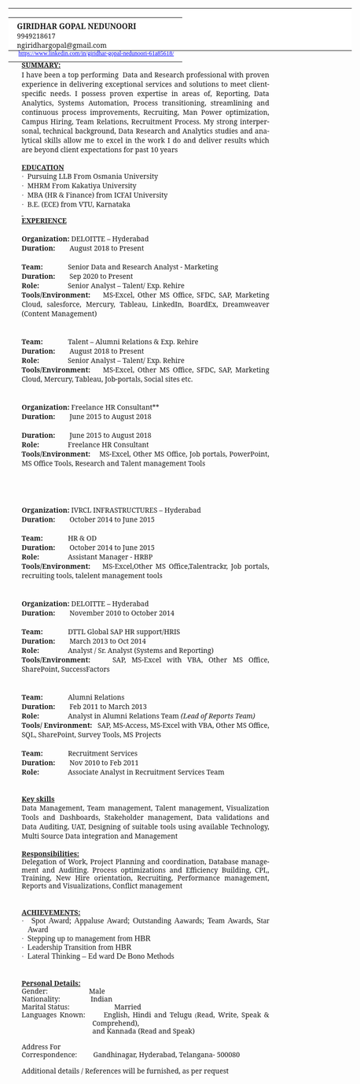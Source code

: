 <html xmlns:v="urn:schemas-microsoft-com:vml"
xmlns:o="urn:schemas-microsoft-com:office:office"
xmlns:w="urn:schemas-microsoft-com:office:word"
xmlns:m="http://schemas.microsoft.com/office/2004/12/omml"
xmlns="http://www.w3.org/TR/REC-html40">

<head>
<meta http-equiv=Content-Type content="text/html; charset=windows-1252">
<meta name=ProgId content=Word.Document>
<meta name=Generator content="Microsoft Word 12">
<meta name=Originator content="Microsoft Word 12">
<link rel=File-List
href="Giridhar%20Gopal%20Nedunoori%20v%202-%20Juner%202021%20-%20Copy_files/filelist.xml">
<link rel=Edit-Time-Data
href="Giridhar%20Gopal%20Nedunoori%20v%202-%20Juner%202021%20-%20Copy_files/editdata.mso">
<!--[if !mso]>
<style>
v\:* {behavior:url(#default#VML);}
o\:* {behavior:url(#default#VML);}
w\:* {behavior:url(#default#VML);}
.shape {behavior:url(#default#VML);}
</style>
<![endif]--><!--[if gte mso 9]><xml>
 <o:DocumentProperties>
  <o:Author>Zaman, Faraz</o:Author>
  <o:LastAuthor>Windows 7</o:LastAuthor>
  <o:Revision>2</o:Revision>
  <o:TotalTime>60</o:TotalTime>
  <o:LastPrinted>2021-06-18T17:49:00Z</o:LastPrinted>
  <o:Created>2021-06-18T18:22:00Z</o:Created>
  <o:LastSaved>2021-06-18T18:22:00Z</o:LastSaved>
  <o:Pages>3</o:Pages>
  <o:Words>555</o:Words>
  <o:Characters>3164</o:Characters>
  <o:Company>Deloitte</o:Company>
  <o:Lines>26</o:Lines>
  <o:Paragraphs>7</o:Paragraphs>
  <o:CharactersWithSpaces>3712</o:CharactersWithSpaces>
  <o:Version>12.00</o:Version>
 </o:DocumentProperties>
 <o:OfficeDocumentSettings>
  <o:AllowPNG/>
 </o:OfficeDocumentSettings>
</xml><![endif]-->
<link rel=themeData
href="Giridhar%20Gopal%20Nedunoori%20v%202-%20Juner%202021%20-%20Copy_files/themedata.thmx">
<link rel=colorSchemeMapping
href="Giridhar%20Gopal%20Nedunoori%20v%202-%20Juner%202021%20-%20Copy_files/colorschememapping.xml">
<!--[if gte mso 9]><xml>
 <w:WordDocument>
  <w:TrackMoves>false</w:TrackMoves>
  <w:TrackFormatting/>
  <w:PunctuationKerning/>
  <w:ValidateAgainstSchemas/>
  <w:SaveIfXMLInvalid>false</w:SaveIfXMLInvalid>
  <w:IgnoreMixedContent>false</w:IgnoreMixedContent>
  <w:AlwaysShowPlaceholderText>false</w:AlwaysShowPlaceholderText>
  <w:DoNotPromoteQF/>
  <w:LidThemeOther>EN-US</w:LidThemeOther>
  <w:LidThemeAsian>X-NONE</w:LidThemeAsian>
  <w:LidThemeComplexScript>TE</w:LidThemeComplexScript>
  <w:Compatibility>
   <w:BreakWrappedTables/>
   <w:SnapToGridInCell/>
   <w:WrapTextWithPunct/>
   <w:UseAsianBreakRules/>
   <w:DontGrowAutofit/>
   <w:SplitPgBreakAndParaMark/>
   <w:DontVertAlignCellWithSp/>
   <w:DontBreakConstrainedForcedTables/>
   <w:DontVertAlignInTxbx/>
   <w:Word11KerningPairs/>
   <w:CachedColBalance/>
  </w:Compatibility>
  <m:mathPr>
   <m:mathFont m:val="Cambria Math"/>
   <m:brkBin m:val="before"/>
   <m:brkBinSub m:val="--"/>
   <m:smallFrac/>
   <m:dispDef/>
   <m:lMargin m:val="0"/>
   <m:rMargin m:val="0"/>
   <m:defJc m:val="centerGroup"/>
   <m:wrapIndent m:val="1440"/>
   <m:intLim m:val="subSup"/>
   <m:naryLim m:val="undOvr"/>
  </m:mathPr></w:WordDocument>
</xml><![endif]--><!--[if gte mso 9]><xml>
 <w:LatentStyles DefLockedState="false" DefUnhideWhenUsed="true"
  DefSemiHidden="true" DefQFormat="false" DefPriority="99"
  LatentStyleCount="267">
  <w:LsdException Locked="false" Priority="0" SemiHidden="false"
   UnhideWhenUsed="false" QFormat="true" Name="Normal"/>
  <w:LsdException Locked="false" Priority="0" SemiHidden="false"
   UnhideWhenUsed="false" QFormat="true" Name="heading 1"/>
  <w:LsdException Locked="false" Priority="9" QFormat="true" Name="heading 2"/>
  <w:LsdException Locked="false" Priority="9" QFormat="true" Name="heading 3"/>
  <w:LsdException Locked="false" Priority="9" QFormat="true" Name="heading 4"/>
  <w:LsdException Locked="false" Priority="9" QFormat="true" Name="heading 5"/>
  <w:LsdException Locked="false" Priority="9" QFormat="true" Name="heading 6"/>
  <w:LsdException Locked="false" Priority="9" QFormat="true" Name="heading 7"/>
  <w:LsdException Locked="false" Priority="9" QFormat="true" Name="heading 8"/>
  <w:LsdException Locked="false" Priority="9" QFormat="true" Name="heading 9"/>
  <w:LsdException Locked="false" Priority="39" Name="toc 1"/>
  <w:LsdException Locked="false" Priority="39" Name="toc 2"/>
  <w:LsdException Locked="false" Priority="39" Name="toc 3"/>
  <w:LsdException Locked="false" Priority="39" Name="toc 4"/>
  <w:LsdException Locked="false" Priority="39" Name="toc 5"/>
  <w:LsdException Locked="false" Priority="39" Name="toc 6"/>
  <w:LsdException Locked="false" Priority="39" Name="toc 7"/>
  <w:LsdException Locked="false" Priority="39" Name="toc 8"/>
  <w:LsdException Locked="false" Priority="39" Name="toc 9"/>
  <w:LsdException Locked="false" Priority="35" QFormat="true" Name="caption"/>
  <w:LsdException Locked="false" Priority="10" SemiHidden="false"
   UnhideWhenUsed="false" QFormat="true" Name="Title"/>
  <w:LsdException Locked="false" Priority="1" Name="Default Paragraph Font"/>
  <w:LsdException Locked="false" Priority="11" SemiHidden="false"
   UnhideWhenUsed="false" QFormat="true" Name="Subtitle"/>
  <w:LsdException Locked="false" Priority="0" Name="Hyperlink"/>
  <w:LsdException Locked="false" Priority="22" SemiHidden="false"
   UnhideWhenUsed="false" QFormat="true" Name="Strong"/>
  <w:LsdException Locked="false" Priority="20" SemiHidden="false"
   UnhideWhenUsed="false" QFormat="true" Name="Emphasis"/>
  <w:LsdException Locked="false" Priority="59" SemiHidden="false"
   UnhideWhenUsed="false" Name="Table Grid"/>
  <w:LsdException Locked="false" UnhideWhenUsed="false" Name="Placeholder Text"/>
  <w:LsdException Locked="false" Priority="1" SemiHidden="false"
   UnhideWhenUsed="false" QFormat="true" Name="No Spacing"/>
  <w:LsdException Locked="false" Priority="60" SemiHidden="false"
   UnhideWhenUsed="false" Name="Light Shading"/>
  <w:LsdException Locked="false" Priority="61" SemiHidden="false"
   UnhideWhenUsed="false" Name="Light List"/>
  <w:LsdException Locked="false" Priority="62" SemiHidden="false"
   UnhideWhenUsed="false" Name="Light Grid"/>
  <w:LsdException Locked="false" Priority="63" SemiHidden="false"
   UnhideWhenUsed="false" Name="Medium Shading 1"/>
  <w:LsdException Locked="false" Priority="64" SemiHidden="false"
   UnhideWhenUsed="false" Name="Medium Shading 2"/>
  <w:LsdException Locked="false" Priority="65" SemiHidden="false"
   UnhideWhenUsed="false" Name="Medium List 1"/>
  <w:LsdException Locked="false" Priority="66" SemiHidden="false"
   UnhideWhenUsed="false" Name="Medium List 2"/>
  <w:LsdException Locked="false" Priority="67" SemiHidden="false"
   UnhideWhenUsed="false" Name="Medium Grid 1"/>
  <w:LsdException Locked="false" Priority="68" SemiHidden="false"
   UnhideWhenUsed="false" Name="Medium Grid 2"/>
  <w:LsdException Locked="false" Priority="69" SemiHidden="false"
   UnhideWhenUsed="false" Name="Medium Grid 3"/>
  <w:LsdException Locked="false" Priority="70" SemiHidden="false"
   UnhideWhenUsed="false" Name="Dark List"/>
  <w:LsdException Locked="false" Priority="71" SemiHidden="false"
   UnhideWhenUsed="false" Name="Colorful Shading"/>
  <w:LsdException Locked="false" Priority="72" SemiHidden="false"
   UnhideWhenUsed="false" Name="Colorful List"/>
  <w:LsdException Locked="false" Priority="73" SemiHidden="false"
   UnhideWhenUsed="false" Name="Colorful Grid"/>
  <w:LsdException Locked="false" Priority="60" SemiHidden="false"
   UnhideWhenUsed="false" Name="Light Shading Accent 1"/>
  <w:LsdException Locked="false" Priority="61" SemiHidden="false"
   UnhideWhenUsed="false" Name="Light List Accent 1"/>
  <w:LsdException Locked="false" Priority="62" SemiHidden="false"
   UnhideWhenUsed="false" Name="Light Grid Accent 1"/>
  <w:LsdException Locked="false" Priority="63" SemiHidden="false"
   UnhideWhenUsed="false" Name="Medium Shading 1 Accent 1"/>
  <w:LsdException Locked="false" Priority="64" SemiHidden="false"
   UnhideWhenUsed="false" Name="Medium Shading 2 Accent 1"/>
  <w:LsdException Locked="false" Priority="65" SemiHidden="false"
   UnhideWhenUsed="false" Name="Medium List 1 Accent 1"/>
  <w:LsdException Locked="false" UnhideWhenUsed="false" Name="Revision"/>
  <w:LsdException Locked="false" Priority="34" SemiHidden="false"
   UnhideWhenUsed="false" QFormat="true" Name="List Paragraph"/>
  <w:LsdException Locked="false" Priority="29" SemiHidden="false"
   UnhideWhenUsed="false" QFormat="true" Name="Quote"/>
  <w:LsdException Locked="false" Priority="30" SemiHidden="false"
   UnhideWhenUsed="false" QFormat="true" Name="Intense Quote"/>
  <w:LsdException Locked="false" Priority="66" SemiHidden="false"
   UnhideWhenUsed="false" Name="Medium List 2 Accent 1"/>
  <w:LsdException Locked="false" Priority="67" SemiHidden="false"
   UnhideWhenUsed="false" Name="Medium Grid 1 Accent 1"/>
  <w:LsdException Locked="false" Priority="68" SemiHidden="false"
   UnhideWhenUsed="false" Name="Medium Grid 2 Accent 1"/>
  <w:LsdException Locked="false" Priority="69" SemiHidden="false"
   UnhideWhenUsed="false" Name="Medium Grid 3 Accent 1"/>
  <w:LsdException Locked="false" Priority="70" SemiHidden="false"
   UnhideWhenUsed="false" Name="Dark List Accent 1"/>
  <w:LsdException Locked="false" Priority="71" SemiHidden="false"
   UnhideWhenUsed="false" Name="Colorful Shading Accent 1"/>
  <w:LsdException Locked="false" Priority="72" SemiHidden="false"
   UnhideWhenUsed="false" Name="Colorful List Accent 1"/>
  <w:LsdException Locked="false" Priority="73" SemiHidden="false"
   UnhideWhenUsed="false" Name="Colorful Grid Accent 1"/>
  <w:LsdException Locked="false" Priority="60" SemiHidden="false"
   UnhideWhenUsed="false" Name="Light Shading Accent 2"/>
  <w:LsdException Locked="false" Priority="61" SemiHidden="false"
   UnhideWhenUsed="false" Name="Light List Accent 2"/>
  <w:LsdException Locked="false" Priority="62" SemiHidden="false"
   UnhideWhenUsed="false" Name="Light Grid Accent 2"/>
  <w:LsdException Locked="false" Priority="63" SemiHidden="false"
   UnhideWhenUsed="false" Name="Medium Shading 1 Accent 2"/>
  <w:LsdException Locked="false" Priority="64" SemiHidden="false"
   UnhideWhenUsed="false" Name="Medium Shading 2 Accent 2"/>
  <w:LsdException Locked="false" Priority="65" SemiHidden="false"
   UnhideWhenUsed="false" Name="Medium List 1 Accent 2"/>
  <w:LsdException Locked="false" Priority="66" SemiHidden="false"
   UnhideWhenUsed="false" Name="Medium List 2 Accent 2"/>
  <w:LsdException Locked="false" Priority="67" SemiHidden="false"
   UnhideWhenUsed="false" Name="Medium Grid 1 Accent 2"/>
  <w:LsdException Locked="false" Priority="68" SemiHidden="false"
   UnhideWhenUsed="false" Name="Medium Grid 2 Accent 2"/>
  <w:LsdException Locked="false" Priority="69" SemiHidden="false"
   UnhideWhenUsed="false" Name="Medium Grid 3 Accent 2"/>
  <w:LsdException Locked="false" Priority="70" SemiHidden="false"
   UnhideWhenUsed="false" Name="Dark List Accent 2"/>
  <w:LsdException Locked="false" Priority="71" SemiHidden="false"
   UnhideWhenUsed="false" Name="Colorful Shading Accent 2"/>
  <w:LsdException Locked="false" Priority="72" SemiHidden="false"
   UnhideWhenUsed="false" Name="Colorful List Accent 2"/>
  <w:LsdException Locked="false" Priority="73" SemiHidden="false"
   UnhideWhenUsed="false" Name="Colorful Grid Accent 2"/>
  <w:LsdException Locked="false" Priority="60" SemiHidden="false"
   UnhideWhenUsed="false" Name="Light Shading Accent 3"/>
  <w:LsdException Locked="false" Priority="61" SemiHidden="false"
   UnhideWhenUsed="false" Name="Light List Accent 3"/>
  <w:LsdException Locked="false" Priority="62" SemiHidden="false"
   UnhideWhenUsed="false" Name="Light Grid Accent 3"/>
  <w:LsdException Locked="false" Priority="63" SemiHidden="false"
   UnhideWhenUsed="false" Name="Medium Shading 1 Accent 3"/>
  <w:LsdException Locked="false" Priority="64" SemiHidden="false"
   UnhideWhenUsed="false" Name="Medium Shading 2 Accent 3"/>
  <w:LsdException Locked="false" Priority="65" SemiHidden="false"
   UnhideWhenUsed="false" Name="Medium List 1 Accent 3"/>
  <w:LsdException Locked="false" Priority="66" SemiHidden="false"
   UnhideWhenUsed="false" Name="Medium List 2 Accent 3"/>
  <w:LsdException Locked="false" Priority="67" SemiHidden="false"
   UnhideWhenUsed="false" Name="Medium Grid 1 Accent 3"/>
  <w:LsdException Locked="false" Priority="68" SemiHidden="false"
   UnhideWhenUsed="false" Name="Medium Grid 2 Accent 3"/>
  <w:LsdException Locked="false" Priority="69" SemiHidden="false"
   UnhideWhenUsed="false" Name="Medium Grid 3 Accent 3"/>
  <w:LsdException Locked="false" Priority="70" SemiHidden="false"
   UnhideWhenUsed="false" Name="Dark List Accent 3"/>
  <w:LsdException Locked="false" Priority="71" SemiHidden="false"
   UnhideWhenUsed="false" Name="Colorful Shading Accent 3"/>
  <w:LsdException Locked="false" Priority="72" SemiHidden="false"
   UnhideWhenUsed="false" Name="Colorful List Accent 3"/>
  <w:LsdException Locked="false" Priority="73" SemiHidden="false"
   UnhideWhenUsed="false" Name="Colorful Grid Accent 3"/>
  <w:LsdException Locked="false" Priority="60" SemiHidden="false"
   UnhideWhenUsed="false" Name="Light Shading Accent 4"/>
  <w:LsdException Locked="false" Priority="61" SemiHidden="false"
   UnhideWhenUsed="false" Name="Light List Accent 4"/>
  <w:LsdException Locked="false" Priority="62" SemiHidden="false"
   UnhideWhenUsed="false" Name="Light Grid Accent 4"/>
  <w:LsdException Locked="false" Priority="63" SemiHidden="false"
   UnhideWhenUsed="false" Name="Medium Shading 1 Accent 4"/>
  <w:LsdException Locked="false" Priority="64" SemiHidden="false"
   UnhideWhenUsed="false" Name="Medium Shading 2 Accent 4"/>
  <w:LsdException Locked="false" Priority="65" SemiHidden="false"
   UnhideWhenUsed="false" Name="Medium List 1 Accent 4"/>
  <w:LsdException Locked="false" Priority="66" SemiHidden="false"
   UnhideWhenUsed="false" Name="Medium List 2 Accent 4"/>
  <w:LsdException Locked="false" Priority="67" SemiHidden="false"
   UnhideWhenUsed="false" Name="Medium Grid 1 Accent 4"/>
  <w:LsdException Locked="false" Priority="68" SemiHidden="false"
   UnhideWhenUsed="false" Name="Medium Grid 2 Accent 4"/>
  <w:LsdException Locked="false" Priority="69" SemiHidden="false"
   UnhideWhenUsed="false" Name="Medium Grid 3 Accent 4"/>
  <w:LsdException Locked="false" Priority="70" SemiHidden="false"
   UnhideWhenUsed="false" Name="Dark List Accent 4"/>
  <w:LsdException Locked="false" Priority="71" SemiHidden="false"
   UnhideWhenUsed="false" Name="Colorful Shading Accent 4"/>
  <w:LsdException Locked="false" Priority="72" SemiHidden="false"
   UnhideWhenUsed="false" Name="Colorful List Accent 4"/>
  <w:LsdException Locked="false" Priority="73" SemiHidden="false"
   UnhideWhenUsed="false" Name="Colorful Grid Accent 4"/>
  <w:LsdException Locked="false" Priority="60" SemiHidden="false"
   UnhideWhenUsed="false" Name="Light Shading Accent 5"/>
  <w:LsdException Locked="false" Priority="61" SemiHidden="false"
   UnhideWhenUsed="false" Name="Light List Accent 5"/>
  <w:LsdException Locked="false" Priority="62" SemiHidden="false"
   UnhideWhenUsed="false" Name="Light Grid Accent 5"/>
  <w:LsdException Locked="false" Priority="63" SemiHidden="false"
   UnhideWhenUsed="false" Name="Medium Shading 1 Accent 5"/>
  <w:LsdException Locked="false" Priority="64" SemiHidden="false"
   UnhideWhenUsed="false" Name="Medium Shading 2 Accent 5"/>
  <w:LsdException Locked="false" Priority="65" SemiHidden="false"
   UnhideWhenUsed="false" Name="Medium List 1 Accent 5"/>
  <w:LsdException Locked="false" Priority="66" SemiHidden="false"
   UnhideWhenUsed="false" Name="Medium List 2 Accent 5"/>
  <w:LsdException Locked="false" Priority="67" SemiHidden="false"
   UnhideWhenUsed="false" Name="Medium Grid 1 Accent 5"/>
  <w:LsdException Locked="false" Priority="68" SemiHidden="false"
   UnhideWhenUsed="false" Name="Medium Grid 2 Accent 5"/>
  <w:LsdException Locked="false" Priority="69" SemiHidden="false"
   UnhideWhenUsed="false" Name="Medium Grid 3 Accent 5"/>
  <w:LsdException Locked="false" Priority="70" SemiHidden="false"
   UnhideWhenUsed="false" Name="Dark List Accent 5"/>
  <w:LsdException Locked="false" Priority="71" SemiHidden="false"
   UnhideWhenUsed="false" Name="Colorful Shading Accent 5"/>
  <w:LsdException Locked="false" Priority="72" SemiHidden="false"
   UnhideWhenUsed="false" Name="Colorful List Accent 5"/>
  <w:LsdException Locked="false" Priority="73" SemiHidden="false"
   UnhideWhenUsed="false" Name="Colorful Grid Accent 5"/>
  <w:LsdException Locked="false" Priority="60" SemiHidden="false"
   UnhideWhenUsed="false" Name="Light Shading Accent 6"/>
  <w:LsdException Locked="false" Priority="61" SemiHidden="false"
   UnhideWhenUsed="false" Name="Light List Accent 6"/>
  <w:LsdException Locked="false" Priority="62" SemiHidden="false"
   UnhideWhenUsed="false" Name="Light Grid Accent 6"/>
  <w:LsdException Locked="false" Priority="63" SemiHidden="false"
   UnhideWhenUsed="false" Name="Medium Shading 1 Accent 6"/>
  <w:LsdException Locked="false" Priority="64" SemiHidden="false"
   UnhideWhenUsed="false" Name="Medium Shading 2 Accent 6"/>
  <w:LsdException Locked="false" Priority="65" SemiHidden="false"
   UnhideWhenUsed="false" Name="Medium List 1 Accent 6"/>
  <w:LsdException Locked="false" Priority="66" SemiHidden="false"
   UnhideWhenUsed="false" Name="Medium List 2 Accent 6"/>
  <w:LsdException Locked="false" Priority="67" SemiHidden="false"
   UnhideWhenUsed="false" Name="Medium Grid 1 Accent 6"/>
  <w:LsdException Locked="false" Priority="68" SemiHidden="false"
   UnhideWhenUsed="false" Name="Medium Grid 2 Accent 6"/>
  <w:LsdException Locked="false" Priority="69" SemiHidden="false"
   UnhideWhenUsed="false" Name="Medium Grid 3 Accent 6"/>
  <w:LsdException Locked="false" Priority="70" SemiHidden="false"
   UnhideWhenUsed="false" Name="Dark List Accent 6"/>
  <w:LsdException Locked="false" Priority="71" SemiHidden="false"
   UnhideWhenUsed="false" Name="Colorful Shading Accent 6"/>
  <w:LsdException Locked="false" Priority="72" SemiHidden="false"
   UnhideWhenUsed="false" Name="Colorful List Accent 6"/>
  <w:LsdException Locked="false" Priority="73" SemiHidden="false"
   UnhideWhenUsed="false" Name="Colorful Grid Accent 6"/>
  <w:LsdException Locked="false" Priority="19" SemiHidden="false"
   UnhideWhenUsed="false" QFormat="true" Name="Subtle Emphasis"/>
  <w:LsdException Locked="false" Priority="21" SemiHidden="false"
   UnhideWhenUsed="false" QFormat="true" Name="Intense Emphasis"/>
  <w:LsdException Locked="false" Priority="31" SemiHidden="false"
   UnhideWhenUsed="false" QFormat="true" Name="Subtle Reference"/>
  <w:LsdException Locked="false" Priority="32" SemiHidden="false"
   UnhideWhenUsed="false" QFormat="true" Name="Intense Reference"/>
  <w:LsdException Locked="false" Priority="33" SemiHidden="false"
   UnhideWhenUsed="false" QFormat="true" Name="Book Title"/>
  <w:LsdException Locked="false" Priority="37" Name="Bibliography"/>
  <w:LsdException Locked="false" Priority="39" QFormat="true" Name="TOC Heading"/>
 </w:LatentStyles>
</xml><![endif]-->
<style>
<!--
 /* Font Definitions */
 @font-face
	{font-family:Wingdings;
	panose-1:5 0 0 0 0 0 0 0 0 0;
	mso-font-charset:2;
	mso-generic-font-family:auto;
	mso-font-pitch:variable;
	mso-font-signature:0 268435456 0 0 -2147483648 0;}
@font-face
	{font-family:"Cambria Math";
	panose-1:2 4 5 3 5 4 6 3 2 4;
	mso-font-charset:0;
	mso-generic-font-family:roman;
	mso-font-pitch:variable;
	mso-font-signature:-1610611985 1107304683 0 0 415 0;}
@font-face
	{font-family:Calibri;
	panose-1:2 15 5 2 2 2 4 3 2 4;
	mso-font-charset:0;
	mso-generic-font-family:swiss;
	mso-font-pitch:variable;
	mso-font-signature:-520092929 1073786111 9 0 415 0;}
@font-face
	{font-family:"Book Antiqua";
	panose-1:2 4 6 2 5 3 5 3 3 4;
	mso-font-charset:0;
	mso-generic-font-family:roman;
	mso-font-pitch:variable;
	mso-font-signature:647 0 0 0 159 0;}
 /* Style Definitions */
 p.MsoNormal, li.MsoNormal, div.MsoNormal
	{mso-style-unhide:no;
	mso-style-qformat:yes;
	mso-style-parent:"";
	margin:0in;
	margin-bottom:.0001pt;
	mso-pagination:widow-orphan;
	font-size:12.0pt;
	mso-bidi-font-size:10.0pt;
	font-family:"Times New Roman","serif";
	mso-fareast-font-family:"Times New Roman";
	mso-bidi-language:AR-SA;}
h1
	{mso-style-name:"Heading 1\,Part";
	mso-style-unhide:no;
	mso-style-qformat:yes;
	mso-style-link:"Heading 1 Char\,Part Char";
	mso-style-next:Normal;
	margin:0in;
	margin-bottom:.0001pt;
	mso-pagination:widow-orphan;
	page-break-after:avoid;
	mso-outline-level:1;
	font-size:12.0pt;
	mso-bidi-font-size:10.0pt;
	font-family:"Times New Roman","serif";
	mso-fareast-font-family:"Times New Roman";
	mso-font-kerning:0pt;
	mso-bidi-language:AR-SA;
	mso-bidi-font-weight:normal;}
p.MsoHeader, li.MsoHeader, div.MsoHeader
	{mso-style-priority:99;
	mso-style-link:"Header Char";
	margin:0in;
	margin-bottom:.0001pt;
	mso-pagination:widow-orphan;
	tab-stops:center 3.25in right 6.5in;
	font-size:12.0pt;
	mso-bidi-font-size:10.0pt;
	font-family:"Times New Roman","serif";
	mso-fareast-font-family:"Times New Roman";
	mso-bidi-language:AR-SA;}
p.MsoFooter, li.MsoFooter, div.MsoFooter
	{mso-style-priority:99;
	mso-style-link:"Footer Char";
	margin:0in;
	margin-bottom:.0001pt;
	mso-pagination:widow-orphan;
	tab-stops:center 3.25in right 6.5in;
	font-size:12.0pt;
	mso-bidi-font-size:10.0pt;
	font-family:"Times New Roman","serif";
	mso-fareast-font-family:"Times New Roman";
	mso-bidi-language:AR-SA;}
a:link, span.MsoHyperlink
	{mso-style-noshow:yes;
	mso-style-unhide:no;
	mso-style-parent:"";
	color:blue;
	text-decoration:underline;
	text-underline:single;}
a:visited, span.MsoHyperlinkFollowed
	{mso-style-noshow:yes;
	mso-style-priority:99;
	color:purple;
	mso-themecolor:followedhyperlink;
	text-decoration:underline;
	text-underline:single;}
p.MsoListParagraph, li.MsoListParagraph, div.MsoListParagraph
	{mso-style-priority:34;
	mso-style-unhide:no;
	mso-style-qformat:yes;
	margin-top:0in;
	margin-right:0in;
	margin-bottom:0in;
	margin-left:.5in;
	margin-bottom:.0001pt;
	mso-add-space:auto;
	mso-pagination:widow-orphan;
	font-size:12.0pt;
	font-family:"Times New Roman","serif";
	mso-fareast-font-family:"Times New Roman";
	mso-bidi-language:AR-SA;}
p.MsoListParagraphCxSpFirst, li.MsoListParagraphCxSpFirst, div.MsoListParagraphCxSpFirst
	{mso-style-priority:34;
	mso-style-unhide:no;
	mso-style-qformat:yes;
	mso-style-type:export-only;
	margin-top:0in;
	margin-right:0in;
	margin-bottom:0in;
	margin-left:.5in;
	margin-bottom:.0001pt;
	mso-add-space:auto;
	mso-pagination:widow-orphan;
	font-size:12.0pt;
	font-family:"Times New Roman","serif";
	mso-fareast-font-family:"Times New Roman";
	mso-bidi-language:AR-SA;}
p.MsoListParagraphCxSpMiddle, li.MsoListParagraphCxSpMiddle, div.MsoListParagraphCxSpMiddle
	{mso-style-priority:34;
	mso-style-unhide:no;
	mso-style-qformat:yes;
	mso-style-type:export-only;
	margin-top:0in;
	margin-right:0in;
	margin-bottom:0in;
	margin-left:.5in;
	margin-bottom:.0001pt;
	mso-add-space:auto;
	mso-pagination:widow-orphan;
	font-size:12.0pt;
	font-family:"Times New Roman","serif";
	mso-fareast-font-family:"Times New Roman";
	mso-bidi-language:AR-SA;}
p.MsoListParagraphCxSpLast, li.MsoListParagraphCxSpLast, div.MsoListParagraphCxSpLast
	{mso-style-priority:34;
	mso-style-unhide:no;
	mso-style-qformat:yes;
	mso-style-type:export-only;
	margin-top:0in;
	margin-right:0in;
	margin-bottom:0in;
	margin-left:.5in;
	margin-bottom:.0001pt;
	mso-add-space:auto;
	mso-pagination:widow-orphan;
	font-size:12.0pt;
	font-family:"Times New Roman","serif";
	mso-fareast-font-family:"Times New Roman";
	mso-bidi-language:AR-SA;}
span.Heading1Char
	{mso-style-name:"Heading 1 Char\,Part Char";
	mso-style-unhide:no;
	mso-style-locked:yes;
	mso-style-link:"Heading 1\,Part";
	mso-ansi-font-size:12.0pt;
	mso-bidi-font-size:10.0pt;
	font-family:"Times New Roman","serif";
	mso-ascii-font-family:"Times New Roman";
	mso-fareast-font-family:"Times New Roman";
	mso-hansi-font-family:"Times New Roman";
	mso-bidi-font-family:"Times New Roman";
	font-weight:bold;
	mso-bidi-font-weight:normal;}
span.HeaderChar
	{mso-style-name:"Header Char";
	mso-style-priority:99;
	mso-style-unhide:no;
	mso-style-locked:yes;
	mso-style-link:Header;
	mso-ansi-font-size:12.0pt;
	mso-bidi-font-size:10.0pt;
	font-family:"Times New Roman","serif";
	mso-ascii-font-family:"Times New Roman";
	mso-fareast-font-family:"Times New Roman";
	mso-hansi-font-family:"Times New Roman";
	mso-bidi-font-family:"Times New Roman";}
span.FooterChar
	{mso-style-name:"Footer Char";
	mso-style-priority:99;
	mso-style-unhide:no;
	mso-style-locked:yes;
	mso-style-link:Footer;
	mso-ansi-font-size:12.0pt;
	mso-bidi-font-size:10.0pt;
	font-family:"Times New Roman","serif";
	mso-ascii-font-family:"Times New Roman";
	mso-fareast-font-family:"Times New Roman";
	mso-hansi-font-family:"Times New Roman";
	mso-bidi-font-family:"Times New Roman";}
.MsoChpDefault
	{mso-style-type:export-only;
	mso-default-props:yes;
	mso-ascii-font-family:Calibri;
	mso-ascii-theme-font:minor-latin;
	mso-fareast-font-family:Calibri;
	mso-fareast-theme-font:minor-latin;
	mso-hansi-font-family:Calibri;
	mso-hansi-theme-font:minor-latin;
	mso-bidi-font-family:Gautami;
	mso-bidi-theme-font:minor-bidi;
	mso-bidi-language:AR-SA;}
.MsoPapDefault
	{mso-style-type:export-only;
	margin-bottom:10.0pt;
	line-height:115%;}
 /* Page Definitions */
 @page
	{mso-footnote-separator:url("Giridhar%20Gopal%20Nedunoori%20v%202-%20Juner%202021%20-%20Copy_files/header.htm") fs;
	mso-footnote-continuation-separator:url("Giridhar%20Gopal%20Nedunoori%20v%202-%20Juner%202021%20-%20Copy_files/header.htm") fcs;
	mso-endnote-separator:url("Giridhar%20Gopal%20Nedunoori%20v%202-%20Juner%202021%20-%20Copy_files/header.htm") es;
	mso-endnote-continuation-separator:url("Giridhar%20Gopal%20Nedunoori%20v%202-%20Juner%202021%20-%20Copy_files/header.htm") ecs;}
@page Section1
	{size:8.5in 11.0in;
	margin:58.5pt 67.5pt 22.5pt 63.0pt;
	mso-header-margin:.3in;
	mso-footer-margin:27.75pt;
	mso-title-page:yes;
	mso-header:url("Giridhar%20Gopal%20Nedunoori%20v%202-%20Juner%202021%20-%20Copy_files/header.htm") h1;
	mso-footer:url("Giridhar%20Gopal%20Nedunoori%20v%202-%20Juner%202021%20-%20Copy_files/header.htm") f1;
	mso-first-header:url("Giridhar%20Gopal%20Nedunoori%20v%202-%20Juner%202021%20-%20Copy_files/header.htm") fh1;
	mso-first-footer:url("Giridhar%20Gopal%20Nedunoori%20v%202-%20Juner%202021%20-%20Copy_files/header.htm") ff1;
	mso-paper-source:0;}
div.Section1
	{page:Section1;}
 /* List Definitions */
 @list l0
	{mso-list-id:688602979;
	mso-list-type:hybrid;
	mso-list-template-ids:-210339482 67698689 67698691 67698693 67698689 67698691 67698693 67698689 67698691 67698693;}
@list l0:level1
	{mso-level-number-format:bullet;
	mso-level-text:\F0B7;
	mso-level-tab-stop:none;
	mso-level-number-position:left;
	margin-left:9.35pt;
	text-indent:-.25in;
	font-family:Symbol;}
@list l1
	{mso-list-id:1460343196;
	mso-list-type:hybrid;
	mso-list-template-ids:-1668529498 67698689 67698691 67698693 67698689 67698691 67698693 67698689 67698691 67698693;}
@list l1:level1
	{mso-level-number-format:bullet;
	mso-level-text:\F0B7;
	mso-level-tab-stop:none;
	mso-level-number-position:left;
	margin-left:9.0pt;
	text-indent:-.25in;
	font-family:Symbol;}
@list l2
	{mso-list-id:1517311686;
	mso-list-type:hybrid;
	mso-list-template-ids:1379289326 67698689 67698691 67698693 67698689 67698691 67698693 67698689 67698691 67698693;}
@list l2:level1
	{mso-level-number-format:bullet;
	mso-level-text:\F0B7;
	mso-level-tab-stop:none;
	mso-level-number-position:left;
	margin-left:46.05pt;
	text-indent:-.25in;
	font-family:Symbol;}
@list l2:level2
	{mso-level-number-format:bullet;
	mso-level-text:o;
	mso-level-tab-stop:none;
	mso-level-number-position:left;
	margin-left:82.05pt;
	text-indent:-.25in;
	font-family:"Courier New";}
@list l3
	{mso-list-id:1961689770;
	mso-list-type:hybrid;
	mso-list-template-ids:-1481758502 67698689 67698689 67698693 67698689 67698691 67698693 67698689 67698691 67698693;}
@list l3:level1
	{mso-level-number-format:bullet;
	mso-level-text:\F0B7;
	mso-level-tab-stop:none;
	mso-level-number-position:left;
	text-indent:-.25in;
	font-family:Symbol;}
@list l3:level2
	{mso-level-number-format:bullet;
	mso-level-text:\F0B7;
	mso-level-tab-stop:none;
	mso-level-number-position:left;
	text-indent:-.25in;
	font-family:Symbol;}
@list l3:level3
	{mso-level-number-format:bullet;
	mso-level-text:\F0A7;
	mso-level-tab-stop:none;
	mso-level-number-position:left;
	text-indent:-.25in;
	font-family:Wingdings;}
ol
	{margin-bottom:0in;}
ul
	{margin-bottom:0in;}
-->
</style>
<!--[if gte mso 10]>
<style>
 /* Style Definitions */
 table.MsoNormalTable
	{mso-style-name:"Table Normal";
	mso-tstyle-rowband-size:0;
	mso-tstyle-colband-size:0;
	mso-style-noshow:yes;
	mso-style-priority:99;
	mso-style-qformat:yes;
	mso-style-parent:"";
	mso-padding-alt:0in 5.4pt 0in 5.4pt;
	mso-para-margin-top:0in;
	mso-para-margin-right:0in;
	mso-para-margin-bottom:10.0pt;
	mso-para-margin-left:0in;
	line-height:115%;
	mso-pagination:widow-orphan;
	font-size:11.0pt;
	font-family:"Calibri","sans-serif";
	mso-ascii-font-family:Calibri;
	mso-ascii-theme-font:minor-latin;
	mso-hansi-font-family:Calibri;
	mso-hansi-theme-font:minor-latin;
	mso-bidi-font-family:Gautami;
	mso-bidi-theme-font:minor-bidi;
	mso-bidi-language:AR-SA;}
</style>
<![endif]--><!--[if gte mso 9]><xml>
 <o:shapedefaults v:ext="edit" spidmax="8194"/>
</xml><![endif]--><!--[if gte mso 9]><xml>
 <o:shapelayout v:ext="edit">
  <o:idmap v:ext="edit" data="1"/>
 </o:shapelayout></xml><![endif]-->
</head>

<body lang=EN-US link=blue vlink=purple style='tab-interval:.5in'>

<div class=Section1>

<p class=MsoNormal style='text-align:justify;line-height:150%'><!--[if gte vml 1]><v:shapetype
 id="_x0000_t202" coordsize="21600,21600" o:spt="202" path="m,l,21600r21600,l21600,xe">
 <v:stroke joinstyle="miter"/>
 <v:path gradientshapeok="t" o:connecttype="rect"/>
</v:shapetype><v:shape id="_x0000_s1026" type="#_x0000_t202" style='position:absolute;
 left:0;text-align:left;margin-left:-20.2pt;margin-top:-20.45pt;width:520.95pt;
 height:61.95pt;z-index:1' stroked="f">
 <v:textbox style='mso-next-textbox:#_x0000_s1026'/>
</v:shape><![endif]--><![if !vml]><span style='mso-ignore:vglayout;position:
relative;z-index:1'><span style='left:0px;position:absolute;left:-27px;
top:-27px;width:699px;height:86px'>

<table cellpadding=0 cellspacing=0>
 <tr>
  <td width=699 height=86 bgcolor=white style='vertical-align:top;background:
  white'><![endif]><![if !mso]><span style='position:absolute;mso-ignore:vglayout;
  left:0pt;z-index:1'>
  <table cellpadding=0 cellspacing=0 width="100%">
   <tr>
    <td><![endif]>
    <div v:shape="_x0000_s1026" style='padding:3.6pt 7.2pt 3.6pt 7.2pt'
    class=shape>
    <h1><span style='font-size:11.5pt;font-family:"Book Antiqua","serif";
    mso-bidi-font-family:Arial'>GIRIDHAR GOPAL NEDUNOORI<o:p></o:p></span></h1>
    <p class=MsoNormal><span style='font-size:10.5pt;font-family:"Book Antiqua","serif";
    mso-bidi-font-family:Arial'>9949218617<o:p></o:p></span></p>
    <p class=MsoNormal><span style='font-size:10.5pt;font-family:"Book Antiqua","serif";
    mso-bidi-font-family:Arial'>ngiridhargopal@gmail.com</span></p>
    <p class=MsoNormal><span style='font-size:9.0pt;mso-bidi-font-size:7.0pt'><span
    style='mso-spacerun:yes'> </span></span><a
    href="https://www.linkedin.com/in/giridhar-gopal-nedunoori-61a85618/"><span
    style='font-size:9.0pt;mso-bidi-font-size:7.0pt'>https://www.linkedin.com/in/giridhar-gopal-nedunoori-61a85618/</span></a><span
    style='font-size:7.5pt;font-family:"Book Antiqua","serif";mso-bidi-font-family:
    Arial'></span></p>
    </div>
    <![if !mso]></td>
   </tr>
  </table>
</td>
 </tr>
</table>

</span></span><![endif]><b style='mso-bidi-font-weight:normal'><u><span
style='font-size:10.5pt;line-height:150%;font-family:"Book Antiqua","serif";
mso-bidi-font-family:Arial'><o:p><span style='text-decoration:none'>&nbsp;</span></o:p></span></u></b></p>

<p class=MsoNormal style='text-align:justify;line-height:150%'><b
style='mso-bidi-font-weight:normal'><u><span style='font-size:10.5pt;
line-height:150%;font-family:"Book Antiqua","serif";mso-bidi-font-family:Arial'><o:p><span
 style='text-decoration:none'>&nbsp;</span></o:p></span></u></b></p>

<p class=MsoNormal style='text-align:justify;line-height:150%'><b
style='mso-bidi-font-weight:normal'><u><span style='font-size:10.5pt;
line-height:150%;font-family:"Book Antiqua","serif";mso-bidi-font-family:Arial'><o:p><span
 style='text-decoration:none'>&nbsp;</span></o:p></span></u></b></p>

<br style='mso-ignore:vglayout' clear=ALL>

<p class=MsoNormal style='text-align:justify;line-height:150%'><b
style='mso-bidi-font-weight:normal'><u><span style='font-size:10.5pt;
line-height:150%;font-family:"Book Antiqua","serif";mso-bidi-font-family:Arial'>SUMMARY:<o:p></o:p></span></u></b></p>

<p class=MsoNormal style='text-align:justify;tab-stops:.25in'><span
style='font-size:10.5pt;font-family:"Book Antiqua","serif";mso-bidi-font-family:
Arial'>I have been a top performing <span style='mso-spacerun:yes'> </span>Data
and Research professional with proven experience in delivering exceptional services
and solutions to meet client-specific needs. I possess proven expertise in
areas of, Reporting, Data Analytics, Systems Automation, Process transitioning,
streamlining and continuous process improvements, Recruiting, Man Power
optimization, Campus Hiring, Team Relations, Recruitment Process. My strong
interpersonal, technical background, Data Research and Analytics studies and
analytical skills allow me to excel in the work I do and deliver results which
are beyond client expectations for past 10 years<o:p></o:p></span></p>

<p class=MsoNormal style='text-align:justify;tab-stops:.25in'><span
style='font-size:10.5pt;font-family:"Book Antiqua","serif";mso-bidi-font-family:
Arial'><o:p>&nbsp;</o:p></span></p>

<p class=MsoNormal style='text-align:justify;line-height:115%'><b><u><span
style='font-size:10.5pt;line-height:115%;font-family:"Book Antiqua","serif";
mso-bidi-font-family:Arial'>EDUCATION<o:p></o:p></span></u></b></p>

<p class=MsoListParagraphCxSpFirst style='margin-left:9.0pt;mso-add-space:auto;
text-align:justify;text-indent:-9.0pt;mso-list:l0 level1 lfo3'><![if !supportLists]><span
style='font-size:10.5pt;font-family:Symbol;mso-fareast-font-family:Symbol;
mso-bidi-font-family:Symbol'><span style='mso-list:Ignore'>·<span
style='font:7.0pt "Times New Roman"'>&nbsp;&nbsp; </span></span></span><![endif]><span
style='font-size:10.5pt;font-family:"Book Antiqua","serif";mso-bidi-font-family:
Arial'>Pursuing LLB From Osmania University<o:p></o:p></span></p>

<p class=MsoListParagraphCxSpMiddle style='margin-left:9.0pt;mso-add-space:
auto;text-align:justify;text-indent:-9.0pt;mso-list:l0 level1 lfo3'><![if !supportLists]><span
style='font-size:10.5pt;font-family:Symbol;mso-fareast-font-family:Symbol;
mso-bidi-font-family:Symbol'><span style='mso-list:Ignore'>·<span
style='font:7.0pt "Times New Roman"'>&nbsp;&nbsp; </span></span></span><![endif]><span
style='font-size:10.5pt;font-family:"Book Antiqua","serif";mso-bidi-font-family:
Arial'>MHRM From Kakatiya University<o:p></o:p></span></p>

<p class=MsoListParagraphCxSpMiddle style='margin-left:9.0pt;mso-add-space:
auto;text-align:justify;text-indent:-9.0pt;mso-list:l0 level1 lfo3'><![if !supportLists]><span
style='font-size:10.5pt;font-family:Symbol;mso-fareast-font-family:Symbol;
mso-bidi-font-family:Symbol;mso-bidi-font-weight:bold'><span style='mso-list:
Ignore'>·<span style='font:7.0pt "Times New Roman"'>&nbsp;&nbsp; </span></span></span><![endif]><span
style='font-size:10.5pt;font-family:"Book Antiqua","serif";mso-bidi-font-family:
Arial'>MBA (HR &amp; Finance) from ICFAI University<b><u><o:p></o:p></u></b></span></p>

<p class=MsoListParagraphCxSpLast style='margin-left:9.0pt;mso-add-space:auto;
text-align:justify;text-indent:-9.0pt;mso-list:l0 level1 lfo3'><![if !supportLists]><span
style='font-size:10.5pt;font-family:Symbol;mso-fareast-font-family:Symbol;
mso-bidi-font-family:Symbol;mso-bidi-font-weight:bold'><span style='mso-list:
Ignore'>·<span style='font:7.0pt "Times New Roman"'>&nbsp;&nbsp; </span></span></span><![endif]><span
style='font-size:10.5pt;font-family:"Book Antiqua","serif";mso-bidi-font-family:
Arial'>B.E. (ECE) from VTU, Karnataka<b><u><o:p></o:p></u></b></span></p>

<p class=MsoNormal style='text-align:justify;line-height:115%'><b><u><span
style='font-size:10.5pt;line-height:115%;font-family:"Book Antiqua","serif";
mso-bidi-font-family:Arial'><o:p><span style='text-decoration:none'>&nbsp;</span></o:p></span></u></b></p>

<p class=MsoNormal style='text-align:justify;line-height:115%'><b><u><span
style='font-size:10.5pt;line-height:115%;font-family:"Book Antiqua","serif";
mso-bidi-font-family:Arial'>EXPERIENCE <o:p></o:p></span></u></b></p>

<p class=MsoNormal style='text-align:justify'><b><span style='font-size:10.5pt;
font-family:"Book Antiqua","serif";mso-bidi-font-family:Arial'><o:p>&nbsp;</o:p></span></b></p>

<p class=MsoNormal style='text-align:justify'><b><span style='font-size:10.5pt;
font-family:"Book Antiqua","serif";mso-bidi-font-family:Arial'>Organization:<span
style='mso-tab-count:1'> </span></span></b><span style='font-size:10.5pt;
font-family:"Book Antiqua","serif";mso-bidi-font-family:Arial;mso-bidi-font-weight:
bold'>DELOITTE – Hyderabad<b><o:p></o:p></b></span></p>

<p class=MsoNormal style='text-align:justify'><b><span style='font-size:10.5pt;
font-family:"Book Antiqua","serif";mso-bidi-font-family:Arial'>Duration:<span
style='mso-tab-count:1'>        </span></span></b><span style='font-size:10.5pt;
font-family:"Book Antiqua","serif";mso-bidi-font-family:Arial;mso-bidi-font-weight:
bold'>August 2018 to Present<b><o:p></o:p></b></span></p>

<p class=MsoNormal style='text-align:justify'><b style='mso-bidi-font-weight:
normal'><span style='font-size:10.5pt;font-family:"Book Antiqua","serif";
mso-bidi-font-family:Arial'><o:p>&nbsp;</o:p></span></b></p>

<p class=MsoNormal style='text-align:justify'><b style='mso-bidi-font-weight:
normal'><span style='font-size:10.5pt;font-family:"Book Antiqua","serif";
mso-bidi-font-family:Arial'>Team:<span style='mso-tab-count:2'>              </span></span></b><span
style='font-size:10.5pt;font-family:"Book Antiqua","serif";mso-bidi-font-family:
Arial'>Senior Data and Research Analyst - Marketing<o:p></o:p></span></p>

<p class=MsoNormal style='text-align:justify'><b style='mso-bidi-font-weight:
normal'><span style='font-size:10.5pt;font-family:"Book Antiqua","serif";
mso-bidi-font-family:Arial'>Duration: <span style='mso-tab-count:1'>       </span></span></b><span
style='font-size:10.5pt;font-family:"Book Antiqua","serif";mso-bidi-font-family:
Arial'>Sep 2020<span style='mso-bidi-font-weight:bold'> to Present</span><span
style='mso-tab-count:3'>                              </span><b><u><o:p></o:p></u></b></span></p>

<p class=MsoNormal style='text-align:justify'><b style='mso-bidi-font-weight:
normal'><span style='font-size:10.5pt;font-family:"Book Antiqua","serif";
mso-bidi-font-family:Arial'>Role:<span style='mso-spacerun:yes'>  </span><span
style='mso-tab-count:2'>              </span></span></b><span style='font-size:
10.5pt;font-family:"Book Antiqua","serif";mso-bidi-font-family:Arial'>Senior
Analyst – Talent/ Exp. Rehire<o:p></o:p></span></p>

<p class=MsoNormal style='text-align:justify'><b style='mso-bidi-font-weight:
normal'><span style='font-size:10.5pt;font-family:"Book Antiqua","serif";
mso-bidi-font-family:Arial'>Tools/Environment:</span></b><span
style='font-size:10.5pt;font-family:"Book Antiqua","serif";mso-bidi-font-family:
Arial'><span style='mso-tab-count:1'>    </span>MS-Excel, Other MS Office,
SFDC, SAP, Marketing Cloud, salesforce, Mercury, Tableau, LinkedIn, BoardEx,
Dreamweaver (Content Management)<o:p></o:p></span></p>

<p class=MsoNormal style='text-align:justify'><b><span style='font-size:10.5pt;
font-family:"Book Antiqua","serif";mso-bidi-font-family:Arial'><o:p>&nbsp;</o:p></span></b></p>

<p class=MsoNormal style='text-align:justify'><b><span style='font-size:10.5pt;
font-family:"Book Antiqua","serif";mso-bidi-font-family:Arial'><o:p>&nbsp;</o:p></span></b></p>

<p class=MsoNormal style='text-align:justify'><b style='mso-bidi-font-weight:
normal'><span style='font-size:10.5pt;font-family:"Book Antiqua","serif";
mso-bidi-font-family:Arial'>Team:<span style='mso-tab-count:2'>              </span></span></b><span
style='font-size:10.5pt;font-family:"Book Antiqua","serif";mso-bidi-font-family:
Arial'>Talent – Alumni Relations &amp; Exp. Rehire <o:p></o:p></span></p>

<p class=MsoNormal style='text-align:justify'><b style='mso-bidi-font-weight:
normal'><span style='font-size:10.5pt;font-family:"Book Antiqua","serif";
mso-bidi-font-family:Arial'>Duration: <span style='mso-tab-count:1'>       </span></span></b><span
style='font-size:10.5pt;font-family:"Book Antiqua","serif";mso-bidi-font-family:
Arial'>August<span style='mso-bidi-font-weight:bold'> 2018 to Present</span><span
style='mso-tab-count:3'>                                    </span><b><u><o:p></o:p></u></b></span></p>

<p class=MsoNormal style='text-align:justify'><b style='mso-bidi-font-weight:
normal'><span style='font-size:10.5pt;font-family:"Book Antiqua","serif";
mso-bidi-font-family:Arial'>Role:<span style='mso-spacerun:yes'>  </span><span
style='mso-tab-count:2'>              </span></span></b><span style='font-size:
10.5pt;font-family:"Book Antiqua","serif";mso-bidi-font-family:Arial'>Senior
Analyst – Talent/ Exp. Rehire<o:p></o:p></span></p>

<p class=MsoNormal style='text-align:justify'><b style='mso-bidi-font-weight:
normal'><span style='font-size:10.5pt;font-family:"Book Antiqua","serif";
mso-bidi-font-family:Arial'>Tools/Environment:</span></b><span
style='font-size:10.5pt;font-family:"Book Antiqua","serif";mso-bidi-font-family:
Arial'><span style='mso-tab-count:1'>    </span>MS-Excel, Other MS Office, SFDC,
SAP, Marketing Cloud, Mercury, Tableau, Job-portals, Social sites etc.<o:p></o:p></span></p>

<p class=MsoNormal style='text-align:justify'><span style='font-size:10.5pt;
font-family:"Book Antiqua","serif";mso-bidi-font-family:Arial'><o:p>&nbsp;</o:p></span></p>

<p class=MsoNormal style='text-align:justify'><span style='font-size:10.5pt;
font-family:"Book Antiqua","serif";mso-bidi-font-family:Arial'><o:p>&nbsp;</o:p></span></p>

<p class=MsoNormal style='text-align:justify'><b><span style='font-size:10.5pt;
font-family:"Book Antiqua","serif";mso-bidi-font-family:Arial'>Organization:<span
style='mso-tab-count:1'> </span></span></b><span style='font-size:10.5pt;
font-family:"Book Antiqua","serif";mso-bidi-font-family:Arial;mso-bidi-font-weight:
bold'>Freelance HR Consultant**<b><o:p></o:p></b></span></p>

<p class=MsoNormal style='text-align:justify'><b><span style='font-size:10.5pt;
font-family:"Book Antiqua","serif";mso-bidi-font-family:Arial'>Duration:<span
style='mso-tab-count:1'>        </span></span></b><span style='font-size:10.5pt;
font-family:"Book Antiqua","serif";mso-bidi-font-family:Arial;mso-bidi-font-weight:
bold'>June 2015 to August 2018<b><o:p></o:p></b></span></p>

<p class=MsoNormal style='text-align:justify'><b><span style='font-size:10.5pt;
font-family:"Book Antiqua","serif";mso-bidi-font-family:Arial'><o:p>&nbsp;</o:p></span></b></p>

<p class=MsoNormal style='text-align:justify'><b style='mso-bidi-font-weight:
normal'><span style='font-size:10.5pt;font-family:"Book Antiqua","serif";
mso-bidi-font-family:Arial'>Duration: <span style='mso-tab-count:1'>       </span></span></b><span
style='font-size:10.5pt;font-family:"Book Antiqua","serif";mso-bidi-font-family:
Arial;mso-bidi-font-weight:bold'>June 2015 to August 2018</span><span
style='font-size:10.5pt;font-family:"Book Antiqua","serif";mso-bidi-font-family:
Arial'><span style='mso-tab-count:3'>                                </span><b><u><o:p></o:p></u></b></span></p>

<p class=MsoNormal style='text-align:justify'><b style='mso-bidi-font-weight:
normal'><span style='font-size:10.5pt;font-family:"Book Antiqua","serif";
mso-bidi-font-family:Arial'>Role:<span style='mso-spacerun:yes'>  </span><span
style='mso-tab-count:2'>              </span></span></b><span style='font-size:
10.5pt;font-family:"Book Antiqua","serif";mso-bidi-font-family:Arial;
mso-bidi-font-weight:bold'>Freelance HR Consultant</span><span
style='font-size:10.5pt;font-family:"Book Antiqua","serif";mso-bidi-font-family:
Arial'><o:p></o:p></span></p>

<p class=MsoNormal style='text-align:justify'><b style='mso-bidi-font-weight:
normal'><span style='font-size:10.5pt;font-family:"Book Antiqua","serif";
mso-bidi-font-family:Arial'>Tools/Environment:</span></b><span
style='font-size:10.5pt;font-family:"Book Antiqua","serif";mso-bidi-font-family:
Arial'><span style='mso-tab-count:1'>    </span>MS-Excel, Other MS Office, Job
portals, PowerPoint, MS Office Tools, Research and Talent management Tools<o:p></o:p></span></p>

<p class=MsoNormal style='text-align:justify'><b style='mso-bidi-font-weight:
normal'><span style='font-size:10.5pt;font-family:"Book Antiqua","serif";
mso-bidi-font-family:Arial'><o:p>&nbsp;</o:p></span></b></p>

<p class=MsoNormal style='text-align:justify'><b style='mso-bidi-font-weight:
normal'><span style='font-size:10.5pt;font-family:"Book Antiqua","serif";
mso-bidi-font-family:Arial'><o:p>&nbsp;</o:p></span></b></p>

<p class=MsoNormal style='text-align:justify'><b><span style='font-size:10.5pt;
font-family:"Book Antiqua","serif";mso-bidi-font-family:Arial'><o:p>&nbsp;</o:p></span></b></p>

<p class=MsoNormal style='text-align:justify'><b><span style='font-size:10.5pt;
font-family:"Book Antiqua","serif";mso-bidi-font-family:Arial'><o:p>&nbsp;</o:p></span></b></p>

<p class=MsoNormal style='text-align:justify'><b><span style='font-size:10.5pt;
font-family:"Book Antiqua","serif";mso-bidi-font-family:Arial'>Organization:<span
style='mso-tab-count:1'> </span></span></b><span style='font-size:10.5pt;
font-family:"Book Antiqua","serif";mso-bidi-font-family:Arial;mso-bidi-font-weight:
bold'>IVRCL INFRASTRUCTURES – Hyderabad<b><o:p></o:p></b></span></p>

<p class=MsoNormal style='text-align:justify'><b><span style='font-size:10.5pt;
font-family:"Book Antiqua","serif";mso-bidi-font-family:Arial'>Duration:<span
style='mso-tab-count:1'>        </span></span></b><span style='font-size:10.5pt;
font-family:"Book Antiqua","serif";mso-bidi-font-family:Arial;mso-bidi-font-weight:
bold'>October 2014 to June 2015<b><o:p></o:p></b></span></p>

<p class=MsoNormal style='text-align:justify'><b><span style='font-size:10.5pt;
font-family:"Book Antiqua","serif";mso-bidi-font-family:Arial'><o:p>&nbsp;</o:p></span></b></p>

<p class=MsoNormal style='text-align:justify'><b style='mso-bidi-font-weight:
normal'><span style='font-size:10.5pt;font-family:"Book Antiqua","serif";
mso-bidi-font-family:Arial'>Team:<span style='mso-tab-count:2'>              </span></span></b><span
style='font-size:10.5pt;font-family:"Book Antiqua","serif";mso-bidi-font-family:
Arial'> HR &amp; OD<o:p></o:p></span></p>

<p class=MsoNormal style='text-align:justify'><b style='mso-bidi-font-weight:
normal'><span style='font-size:10.5pt;font-family:"Book Antiqua","serif";
mso-bidi-font-family:Arial'>Duration: <span style='mso-tab-count:1'>       </span></span></b><span
style='font-size:10.5pt;font-family:"Book Antiqua","serif";mso-bidi-font-family:
Arial;mso-bidi-font-weight:bold'>October 2014 to June 2015</span><span
style='font-size:10.5pt;font-family:"Book Antiqua","serif";mso-bidi-font-family:
Arial'><span style='mso-tab-count:3'>                               </span><b><u><o:p></o:p></u></b></span></p>

<p class=MsoNormal style='text-align:justify'><b style='mso-bidi-font-weight:
normal'><span style='font-size:10.5pt;font-family:"Book Antiqua","serif";
mso-bidi-font-family:Arial'>Role:<span style='mso-spacerun:yes'>  </span><span
style='mso-tab-count:2'>              </span></span></b><span style='font-size:
10.5pt;font-family:"Book Antiqua","serif";mso-bidi-font-family:Arial'>Assistant
Manager - HRBP<o:p></o:p></span></p>

<p class=MsoNormal style='text-align:justify'><b style='mso-bidi-font-weight:
normal'><span style='font-size:10.5pt;font-family:"Book Antiqua","serif";
mso-bidi-font-family:Arial'>Tools/Environment:</span></b><span
style='font-size:10.5pt;font-family:"Book Antiqua","serif";mso-bidi-font-family:
Arial'><span style='mso-tab-count:1'>    </span>MS-Excel,Other MS Office,Talentrackr,
Job portals, recruiting tools, talelent management tools<o:p></o:p></span></p>

<p class=MsoNormal style='text-align:justify'><b style='mso-bidi-font-weight:
normal'><span style='font-size:10.5pt;font-family:"Book Antiqua","serif";
mso-bidi-font-family:Arial'><o:p>&nbsp;</o:p></span></b></p>

<p class=MsoNormal style='text-align:justify'><b><span style='font-size:10.5pt;
font-family:"Book Antiqua","serif";mso-bidi-font-family:Arial'><o:p>&nbsp;</o:p></span></b></p>

<p class=MsoNormal style='text-align:justify'><b><span style='font-size:10.5pt;
font-family:"Book Antiqua","serif";mso-bidi-font-family:Arial'>Organization:<span
style='mso-tab-count:1'> </span></span></b><span style='font-size:10.5pt;
font-family:"Book Antiqua","serif";mso-bidi-font-family:Arial;mso-bidi-font-weight:
bold'>DELOITTE – Hyderabad<b><o:p></o:p></b></span></p>

<p class=MsoNormal style='text-align:justify'><b><span style='font-size:10.5pt;
font-family:"Book Antiqua","serif";mso-bidi-font-family:Arial'>Duration:<span
style='mso-tab-count:1'>        </span></span></b><span style='font-size:10.5pt;
font-family:"Book Antiqua","serif";mso-bidi-font-family:Arial;mso-bidi-font-weight:
bold'>November 2010 to October 2014<b><o:p></o:p></b></span></p>

<p class=MsoNormal style='text-align:justify'><b><span style='font-size:10.5pt;
font-family:"Book Antiqua","serif";mso-bidi-font-family:Arial'><o:p>&nbsp;</o:p></span></b></p>

<p class=MsoNormal style='text-align:justify'><b style='mso-bidi-font-weight:
normal'><span style='font-size:10.5pt;font-family:"Book Antiqua","serif";
mso-bidi-font-family:Arial'>Team:<span style='mso-tab-count:2'>              </span></span></b><span
style='font-size:10.5pt;font-family:"Book Antiqua","serif";mso-bidi-font-family:
Arial'>DTTL Global SAP HR support/HRIS<o:p></o:p></span></p>

<p class=MsoNormal style='text-align:justify'><b style='mso-bidi-font-weight:
normal'><span style='font-size:10.5pt;font-family:"Book Antiqua","serif";
mso-bidi-font-family:Arial'>Duration: <span style='mso-tab-count:1'>       </span></span></b><span
style='font-size:10.5pt;font-family:"Book Antiqua","serif";mso-bidi-font-family:
Arial'>March 2013 to Oct 2014<o:p></o:p></span></p>

<p class=MsoNormal style='text-align:justify'><b style='mso-bidi-font-weight:
normal'><span style='font-size:10.5pt;font-family:"Book Antiqua","serif";
mso-bidi-font-family:Arial'>Role:<span style='mso-spacerun:yes'>  </span><span
style='mso-tab-count:2'>              </span></span></b><span style='font-size:
10.5pt;font-family:"Book Antiqua","serif";mso-bidi-font-family:Arial;
mso-bidi-font-weight:bold'>Analyst / Sr.</span><b style='mso-bidi-font-weight:
normal'><span style='font-size:10.5pt;font-family:"Book Antiqua","serif";
mso-bidi-font-family:Arial'> </span></b><span style='font-size:10.5pt;
font-family:"Book Antiqua","serif";mso-bidi-font-family:Arial'>Analyst (Systems
and Reporting)<o:p></o:p></span></p>

<p class=MsoNormal style='text-align:justify'><b style='mso-bidi-font-weight:
normal'><span style='font-size:10.5pt;font-family:"Book Antiqua","serif";
mso-bidi-font-family:Arial'>Tools/Environment:</span></b><span
style='font-size:10.5pt;font-family:"Book Antiqua","serif";mso-bidi-font-family:
Arial'><span style='mso-tab-count:1'>    </span>SAP, MS-Excel with VBA, Other
MS Office, SharePoint, SuccessFactors<o:p></o:p></span></p>

<p class=MsoNormal style='text-align:justify'><b style='mso-bidi-font-weight:
normal'><span style='font-size:10.5pt;font-family:"Book Antiqua","serif";
mso-bidi-font-family:Arial'><o:p>&nbsp;</o:p></span></b></p>

<p class=MsoNormal style='text-align:justify'><b style='mso-bidi-font-weight:
normal'><span style='font-size:10.5pt;font-family:"Book Antiqua","serif";
mso-bidi-font-family:Arial'><o:p>&nbsp;</o:p></span></b></p>

<p class=MsoNormal style='text-align:justify'><b style='mso-bidi-font-weight:
normal'><span style='font-size:10.5pt;font-family:"Book Antiqua","serif";
mso-bidi-font-family:Arial'>Team:<span style='mso-tab-count:2'>              </span></span></b><span
style='font-size:10.5pt;font-family:"Book Antiqua","serif";mso-bidi-font-family:
Arial'>Alumni Relations<o:p></o:p></span></p>

<p class=MsoNormal style='text-align:justify'><b style='mso-bidi-font-weight:
normal'><span style='font-size:10.5pt;font-family:"Book Antiqua","serif";
mso-bidi-font-family:Arial'>Duration: <span style='mso-tab-count:1'>       </span></span></b><span
style='font-size:10.5pt;font-family:"Book Antiqua","serif";mso-bidi-font-family:
Arial'>Feb 2011 to March 2013<span style='mso-tab-count:3'>                                   </span><b><u><o:p></o:p></u></b></span></p>

<p class=MsoNormal style='text-align:justify'><b style='mso-bidi-font-weight:
normal'><span style='font-size:10.5pt;font-family:"Book Antiqua","serif";
mso-bidi-font-family:Arial'>Role:<span style='mso-spacerun:yes'>  </span><span
style='mso-tab-count:2'>              </span></span></b><span style='font-size:
10.5pt;font-family:"Book Antiqua","serif";mso-bidi-font-family:Arial'>Analyst
in Alumni Relations Team <i style='mso-bidi-font-style:normal'>(Lead of Reports
Team)<o:p></o:p></i></span></p>

<p class=MsoNormal style='text-align:justify'><b style='mso-bidi-font-weight:
normal'><span style='font-size:10.5pt;font-family:"Book Antiqua","serif";
mso-bidi-font-family:Arial'>Tools/ Environment:</span></b><span
style='font-size:10.5pt;font-family:"Book Antiqua","serif";mso-bidi-font-family:
Arial'><span style='mso-tab-count:1'>   </span>SAP, MS-Access, MS-Excel with
VBA, Other MS Office, SQL, SharePoint, Survey Tools, MS Projects<o:p></o:p></span></p>

<p class=MsoNormal style='text-align:justify'><span style='font-size:10.5pt;
font-family:"Book Antiqua","serif";mso-bidi-font-family:Arial'><o:p>&nbsp;</o:p></span></p>

<p class=MsoNormal style='text-align:justify'><b style='mso-bidi-font-weight:
normal'><span style='font-size:10.5pt;font-family:"Book Antiqua","serif";
mso-bidi-font-family:Arial'>Team: <span style='mso-tab-count:2'>             </span></span></b><span
style='font-size:10.5pt;font-family:"Book Antiqua","serif";mso-bidi-font-family:
Arial'>Recruitment Services<o:p></o:p></span></p>

<p class=MsoNormal style='text-align:justify'><b style='mso-bidi-font-weight:
normal'><span style='font-size:10.5pt;font-family:"Book Antiqua","serif";
mso-bidi-font-family:Arial'>Duration: <span style='mso-tab-count:1'>       </span></span></b><span
style='font-size:10.5pt;font-family:"Book Antiqua","serif";mso-bidi-font-family:
Arial'>Nov 2010 to Feb 2011<span style='mso-tab-count:3'>                          </span><o:p></o:p></span></p>

<p class=MsoNormal style='text-align:justify'><b style='mso-bidi-font-weight:
normal'><span style='font-size:10.5pt;font-family:"Book Antiqua","serif";
mso-bidi-font-family:Arial'>Role:<span style='mso-spacerun:yes'>  </span><span
style='mso-tab-count:2'>              </span></span></b><span style='font-size:
10.5pt;font-family:"Book Antiqua","serif";mso-bidi-font-family:Arial'>Associate
Analyst in Recruitment Services Team<o:p></o:p></span></p>

<p class=MsoNormal style='text-align:justify'><b style='mso-bidi-font-weight:
normal'><span style='font-size:10.5pt;font-family:"Book Antiqua","serif";
mso-bidi-font-family:Arial'><o:p>&nbsp;</o:p></span></b></p>

<p class=MsoNormal style='text-align:justify'><span style='font-size:10.5pt;
font-family:"Book Antiqua","serif";mso-bidi-font-family:Arial'><o:p>&nbsp;</o:p></span></p>

<p class=MsoNormal style='text-align:justify;line-height:115%'><b
style='mso-bidi-font-weight:normal'><u><span style='font-size:10.5pt;
line-height:115%;font-family:"Book Antiqua","serif";mso-bidi-font-family:Arial'>Key
skills<o:p></o:p></span></u></b></p>

<p class=MsoNormal style='text-align:justify'><span style='font-size:10.5pt;
font-family:"Book Antiqua","serif";mso-bidi-font-family:Arial'>Data Management,
Team management, Talent management, Visualization Tools and Dashboards,
Stakeholder management, Data validations and Data Auditing, UAT, Designing of
suitable tools using available Technology, Multi Source Data integration and
Management<o:p></o:p></span></p>

<p class=MsoNormal style='text-align:justify'><span style='font-size:10.5pt;
font-family:"Book Antiqua","serif";mso-bidi-font-family:Arial'><o:p>&nbsp;</o:p></span></p>

<p class=MsoNormal style='text-align:justify;line-height:115%'><b
style='mso-bidi-font-weight:normal'><u><span style='font-size:10.5pt;
line-height:115%;font-family:"Book Antiqua","serif";mso-bidi-font-family:Arial'>Responsibilities:
<o:p></o:p></span></u></b></p>

<p class=MsoNormal style='text-align:justify;line-height:115%'><span
style='font-size:10.5pt;line-height:115%;font-family:"Book Antiqua","serif";
mso-bidi-font-family:Arial;mso-bidi-font-weight:bold'>Delegation of Work,
Project Planning and coordination, Database management and Auditing. Process
optimizations and Efficiency Building, CPI,, Training, New Hire orientation,
Recruiting, Performance management, Reports and Visualizations, Conflict
management<o:p></o:p></span></p>

<p class=MsoNormal style='text-align:justify'><span style='font-size:10.5pt;
font-family:"Book Antiqua","serif";mso-bidi-font-family:Arial'><o:p>&nbsp;</o:p></span></p>

<p class=MsoNormal style='text-align:justify'><span style='font-size:10.5pt;
font-family:"Book Antiqua","serif";mso-bidi-font-family:Arial'><o:p>&nbsp;</o:p></span></p>

<p class=MsoNormal style='text-align:justify;line-height:115%'><b
style='mso-bidi-font-weight:normal'><u><span style='font-size:10.5pt;
line-height:115%;font-family:"Book Antiqua","serif";mso-bidi-font-family:Arial'>ACHIEVEMENTS:<o:p></o:p></span></u></b></p>

<p class=MsoListParagraphCxSpFirst style='margin-left:9.0pt;mso-add-space:auto;
text-align:justify;text-indent:-9.0pt;mso-list:l1 level1 lfo4'><![if !supportLists]><span
style='font-size:10.5pt;font-family:Symbol;mso-fareast-font-family:Symbol;
mso-bidi-font-family:Symbol'><span style='mso-list:Ignore'>·<span
style='font:7.0pt "Times New Roman"'>&nbsp;&nbsp; </span></span></span><![endif]>Spot
Award; Appaluse Award; Outstanding Aawards; Team Awards, Star Award <span
style='font-size:10.5pt;font-family:"Book Antiqua","serif";mso-bidi-font-family:
Arial'><o:p></o:p></span></p>

<p class=MsoListParagraphCxSpMiddle style='margin-left:9.0pt;mso-add-space:
auto;text-align:justify;text-indent:-9.0pt;mso-list:l1 level1 lfo4'><![if !supportLists]><span
style='font-size:10.5pt;font-family:Symbol;mso-fareast-font-family:Symbol;
mso-bidi-font-family:Symbol'><span style='mso-list:Ignore'>·<span
style='font:7.0pt "Times New Roman"'>&nbsp;&nbsp; </span></span></span><![endif]>Stepping
up to management from HBR<span style='font-size:10.5pt;font-family:"Book Antiqua","serif";
mso-bidi-font-family:Arial'><o:p></o:p></span></p>

<p class=MsoListParagraphCxSpMiddle style='margin-left:9.0pt;mso-add-space:
auto;text-align:justify;text-indent:-9.0pt;mso-list:l1 level1 lfo4'><![if !supportLists]><span
style='font-size:10.5pt;font-family:Symbol;mso-fareast-font-family:Symbol;
mso-bidi-font-family:Symbol'><span style='mso-list:Ignore'>·<span
style='font:7.0pt "Times New Roman"'>&nbsp;&nbsp; </span></span></span><![endif]>Leadership
Transition from HBR<span style='font-size:10.5pt;font-family:"Book Antiqua","serif";
mso-bidi-font-family:Arial'><o:p></o:p></span></p>

<p class=MsoListParagraphCxSpLast style='margin-left:9.0pt;mso-add-space:auto;
text-align:justify;text-indent:-9.0pt;mso-list:l1 level1 lfo4'><![if !supportLists]><span
style='font-size:10.5pt;font-family:Symbol;mso-fareast-font-family:Symbol;
mso-bidi-font-family:Symbol'><span style='mso-list:Ignore'>·<span
style='font:7.0pt "Times New Roman"'>&nbsp;&nbsp; </span></span></span><![endif]>Lateral
Thinking – Ed ward De Bono Methods<span style='font-size:10.5pt;font-family:
"Book Antiqua","serif";mso-bidi-font-family:Arial'><o:p></o:p></span></p>

<p class=MsoNormal style='text-align:justify'><span style='font-size:10.5pt;
font-family:"Book Antiqua","serif";mso-bidi-font-family:Arial'><o:p>&nbsp;</o:p></span></p>

<p class=MsoNormal style='text-align:justify'><span style='font-size:10.5pt;
font-family:"Book Antiqua","serif";mso-bidi-font-family:Arial'><o:p>&nbsp;</o:p></span></p>

<p class=MsoNormal style='text-align:justify;line-height:115%'><b
style='mso-bidi-font-weight:normal'><u><span style='font-size:10.5pt;
line-height:115%;font-family:"Book Antiqua","serif";mso-bidi-font-family:Arial'>Personal
Details:<o:p></o:p></span></u></b></p>

<p class=MsoNormal style='text-align:justify;line-height:115%'><span
style='font-size:10.5pt;line-height:115%;font-family:"Book Antiqua","serif";
mso-bidi-font-family:Arial'>Gender:<span style='mso-tab-count:2'>                       </span>Male<o:p></o:p></span></p>

<p class=MsoNormal style='text-align:justify;line-height:115%'><span
style='font-size:10.5pt;line-height:115%;font-family:"Book Antiqua","serif";
mso-bidi-font-family:Arial'>Nationality:<span style='mso-tab-count:2'>                 </span>Indian<o:p></o:p></span></p>

<p class=MsoNormal style='text-align:justify;line-height:115%'><span
style='font-size:10.5pt;line-height:115%;font-family:"Book Antiqua","serif";
mso-bidi-font-family:Arial'>Marital Status: <span style='mso-tab-count:2'>                        </span>Married<o:p></o:p></span></p>

<p class=MsoNormal style='margin-left:1.5in;text-align:justify;text-indent:
-1.5in;line-height:115%'><span style='font-size:10.5pt;line-height:115%;
font-family:"Book Antiqua","serif";mso-bidi-font-family:Arial'>Languages Known:<span
style='mso-tab-count:1'>      </span>English, Hindi and Telugu </span><span
style='font-size:9.0pt;line-height:115%;font-family:"Calibri","sans-serif";
mso-ascii-theme-font:minor-latin;mso-hansi-theme-font:minor-latin;mso-bidi-theme-font:
minor-latin'>(</span><span style='font-size:10.5pt;line-height:115%;font-family:
"Book Antiqua","serif";mso-bidi-font-family:Arial'>Read, Write, Speak &amp;
Comprehend), <o:p></o:p></span></p>

<p class=MsoNormal style='margin-left:1.5in;text-align:justify;line-height:
115%'><span style='font-size:10.5pt;line-height:115%;font-family:"Book Antiqua","serif";
mso-bidi-font-family:Arial'>and Kannada (Read and Speak)<o:p></o:p></span></p>

<p class=MsoNormal style='margin-left:1.5in;text-align:justify;line-height:
115%'><span style='font-size:10.5pt;line-height:115%;font-family:"Book Antiqua","serif";
mso-bidi-font-family:Arial'><o:p>&nbsp;</o:p></span></p>

<p class=MsoNormal style='margin-left:1.5in;text-align:justify;text-indent:
-1.5in;line-height:115%'><span style='font-size:10.5pt;line-height:115%;
font-family:"Book Antiqua","serif";mso-bidi-font-family:Arial'>Address For<span
style='mso-tab-count:1'>                </span><o:p></o:p></span></p>

<p class=MsoNormal style='margin-left:1.5in;text-align:justify;text-indent:
-1.5in;line-height:115%'><span style='font-size:10.5pt;line-height:115%;
font-family:"Book Antiqua","serif";mso-bidi-font-family:Arial'>Correspondence:<span
style='mso-spacerun:yes'>  </span><span style='mso-tab-count:1'>       </span>Gandhinagar,
Hyderabad, Telangana- 500080<o:p></o:p></span></p>

<p class=MsoNormal style='text-align:justify;line-height:115%'><span
style='font-size:10.5pt;line-height:115%;font-family:"Book Antiqua","serif";
mso-bidi-font-family:Arial'><span style='mso-tab-count:1'>            </span><a
name="_GoBack"></a><o:p></o:p></span></p>

<p class=MsoNormal style='text-align:justify;line-height:115%'><span
style='font-size:10.5pt;line-height:115%;font-family:"Book Antiqua","serif";
mso-bidi-font-family:Arial'>Additional details / References will be furnished,
as per request<o:p></o:p></span></p>

<p class=MsoNormal style='text-align:justify;line-height:115%'><span
style='font-size:10.5pt;line-height:115%;font-family:"Book Antiqua","serif";
mso-bidi-font-family:Arial'><o:p>&nbsp;</o:p></span></p>

</div>

</body>

</html>
